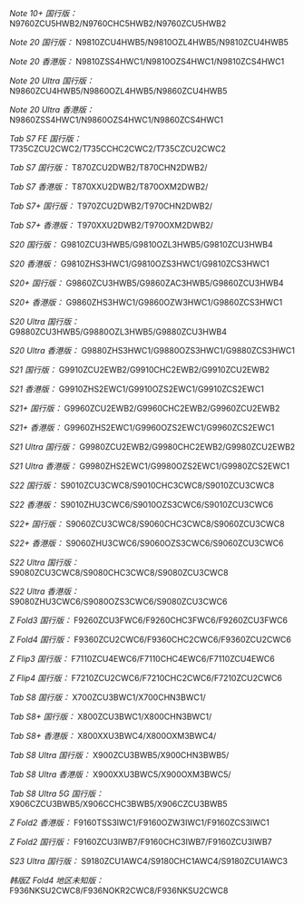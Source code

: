 *Note 10+ 国行版：*
N9760ZCU5HWB2/N9760CHC5HWB2/N9760ZCU5HWB2

*Note 20 国行版：*
N9810ZCU4HWB5/N9810OZL4HWB5/N9810ZCU4HWB5

*Note 20 香港版：*
N9810ZSS4HWC1/N9810OZS4HWC1/N9810ZCS4HWC1

*Note 20 Ultra 国行版：*
N9860ZCU4HWB5/N9860OZL4HWB5/N9860ZCU4HWB5

*Note 20 Ultra 香港版：*
N9860ZSS4HWC1/N9860OZS4HWC1/N9860ZCS4HWC1

*Tab S7 FE 国行版：*
T735CZCU2CWC2/T735CCHC2CWC2/T735CZCU2CWC2

*Tab S7 国行版：*
T870ZCU2DWB2/T870CHN2DWB2/

*Tab S7 香港版：*
T870XXU2DWB2/T870OXM2DWB2/

*Tab S7+ 国行版：*
T970ZCU2DWB2/T970CHN2DWB2/

*Tab S7+ 香港版：*
T970XXU2DWB2/T970OXM2DWB2/

*S20 国行版：*
G9810ZCU3HWB5/G9810OZL3HWB5/G9810ZCU3HWB4

*S20 香港版：*
G9810ZHS3HWC1/G9810OZS3HWC1/G9810ZCS3HWC1

*S20+ 国行版：*
G9860ZCU3HWB5/G9860ZAC3HWB5/G9860ZCU3HWB4

*S20+ 香港版：*
G9860ZHS3HWC1/G9860OZW3HWC1/G9860ZCS3HWC1

*S20 Ultra 国行版：*
G9880ZCU3HWB5/G9880OZL3HWB5/G9880ZCU3HWB4

*S20 Ultra 香港版：*
G9880ZHS3HWC1/G9880OZS3HWC1/G9880ZCS3HWC1

*S21 国行版：*
G9910ZCU2EWB2/G9910CHC2EWB2/G9910ZCU2EWB2

*S21 香港版：*
G9910ZHS2EWC1/G9910OZS2EWC1/G9910ZCS2EWC1

*S21+ 国行版：*
G9960ZCU2EWB2/G9960CHC2EWB2/G9960ZCU2EWB2

*S21+ 香港版：*
G9960ZHS2EWC1/G9960OZS2EWC1/G9960ZCS2EWC1

*S21 Ultra 国行版：*
G9980ZCU2EWB2/G9980CHC2EWB2/G9980ZCU2EWB2

*S21 Ultra 香港版：*
G9980ZHS2EWC1/G9980OZS2EWC1/G9980ZCS2EWC1

*S22 国行版：*
S9010ZCU3CWC8/S9010CHC3CWC8/S9010ZCU3CWC8

*S22 香港版：*
S9010ZHU3CWC6/S9010OZS3CWC6/S9010ZCU3CWC6

*S22+ 国行版：*
S9060ZCU3CWC8/S9060CHC3CWC8/S9060ZCU3CWC8

*S22+ 香港版：*
S9060ZHU3CWC6/S9060OZS3CWC6/S9060ZCU3CWC6

*S22 Ultra 国行版：*
S9080ZCU3CWC8/S9080CHC3CWC8/S9080ZCU3CWC8

*S22 Ultra 香港版：*
S9080ZHU3CWC6/S9080OZS3CWC6/S9080ZCU3CWC6

*Z Fold3 国行版：*
F9260ZCU3FWC6/F9260CHC3FWC6/F9260ZCU3FWC6

*Z Fold4 国行版：*
F9360ZCU2CWC6/F9360CHC2CWC6/F9360ZCU2CWC6

*Z Flip3 国行版：*
F7110ZCU4EWC6/F7110CHC4EWC6/F7110ZCU4EWC6

*Z Flip4 国行版：*
F7210ZCU2CWC6/F7210CHC2CWC6/F7210ZCU2CWC6

*Tab S8 国行版：*
X700ZCU3BWC1/X700CHN3BWC1/

*Tab S8+ 国行版：*
X800ZCU3BWC1/X800CHN3BWC1/

*Tab S8+ 香港版：*
X800XXU3BWC4/X800OXM3BWC4/

*Tab S8 Ultra 国行版：*
X900ZCU3BWB5/X900CHN3BWB5/

*Tab S8 Ultra 香港版：*
X900XXU3BWC5/X900OXM3BWC5/

*Tab S8 Ultra 5G 国行版：*
X906CZCU3BWB5/X906CCHC3BWB5/X906CZCU3BWB5

*Z Fold2 香港版：*
F9160TSS3IWC1/F9160OZW3IWC1/F9160ZCS3IWC1

*Z Fold2 国行版：*
F9160ZCU3IWB7/F9160CHC3IWB7/F9160ZCU3IWB7

*S23 Ultra 国行版：*
S9180ZCU1AWC4/S9180CHC1AWC4/S9180ZCU1AWC3

*韩版Z Fold4 地区未知版：*
F936NKSU2CWC8/F936NOKR2CWC8/F936NKSU2CWC8

